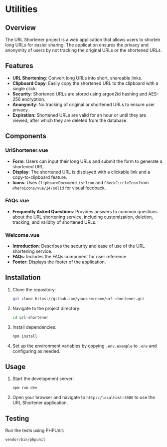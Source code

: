 # Utilities

## Overview

The URL Shortener project is a web application that allows users to shorten long URLs for easier sharing. The application ensures the privacy and anonymity of users by not tracking the original URLs or the shortened URLs.

## Features

-   **URL Shortening**: Convert long URLs into short, shareable links.
-   **Clipboard Copy**: Easily copy the shortened URL to the clipboard with a single click.
-   **Security**: Shortened URLs are stored using argon2id hashing and AES-256 encryption.
-   **Anonymity**: No tracking of original or shortened URLs to ensure user privacy.
-   **Expiration**: Shortened URLs are valid for an hour or until they are viewed, after which they are deleted from the database.

## Components

### UrlShortener.vue

-   **Form**: Users can input their long URLs and submit the form to generate a shortened URL.
-   **Display**: The shortened URL is displayed with a clickable link and a copy-to-clipboard feature.
-   **Icons**: Uses `ClipboardDocumentListIcon` and `CheckCircleIcon` from `@heroicons/vue/24/solid` for visual feedback.

### FAQs.vue

-   **Frequently Asked Questions**: Provides answers to common questions about the URL shortening service, including customization, deletion, tracking, and validity of shortened URLs.

### Welcome.vue

-   **Introduction**: Describes the security and ease of use of the URL shortening service.
-   **FAQs**: Includes the FAQs component for user reference.
-   **Footer**: Displays the footer of the application.

## Installation

1. Clone the repository:
    ```sh
    git clone https://github.com/yourusername/url-shortener.git
    ```
2. Navigate to the project directory:
    ```sh
    cd url-shortener
    ```
3. Install dependencies:
    ```sh
    npm install
    ```
4. Set up the environment variables by copying `.env.example` to `.env` and configuring as needed.

## Usage

1. Start the development server:
    ```sh
    npm run dev
    ```
2. Open your browser and navigate to `http://localhost:3000` to use the URL Shortener application.

## Testing

Run the tests using PHPUnit:

```sh
vendor/bin/phpunit
```
